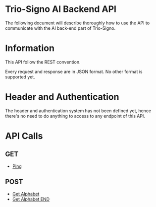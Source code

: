 # Trio-Signo AI Backend API

The following document will describe thoroughly how to use the API to communicate
with the AI back-end part of Trio-Signo.

# Information

This API follow the REST convention.

Every request and response are in JSON format. No other format is supported yet.

# Header and Authentication

The header and authentication system has not been defined yet,
hence there's no need to do anything to access to any endpoint of this API.

# API Calls

## GET
- [Ping](endpoints/get/ping.md)

## POST
- [Get Alphabet](endpoints/post/get-alphabet.md)
- [Get Alphabet END](endpoints/post/get-alphabet-end.md)
